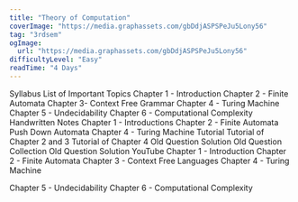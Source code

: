 ```yaml
---
title: "Theory of Computation"
coverImage: "https://media.graphassets.com/gbDdjASPSPeJu5Lony56"
tag: "3rdsem"
ogImage:
  url: "https://media.graphassets.com/gbDdjASPSPeJu5Lony56"
difficultyLevel: "Easy"
readTime: "4 Days"
---
```


<!-- @format -->

Syllabus
List of Important Topics
Chapter 1 - Introduction
Chapter 2 - Finite Automata
Chapter 3- Context Free Grammar
Chapter 4 - Turing Machine
Chapter 5 - Undecidability
Chapter 6 - Computational Complexity
Handwritten Notes
Chapter 1 - Introductions
Chapter 2 - Finite Automata
Push Down Automata
Chapter 4 - Turing Machine
Tutorial
Tutorial of Chapter 2 and 3
Tutorial of Chapter 4
Old Question Solution
Old Question Collection
Old Question Solution
YouTube
Chapter 1 - Introduction
Chapter 2 - Finite Automata
Chapter 3 - Context Free Languages
Chapter 4 - Turing Machine

Chapter 5 - Undecidability
Chapter 6 - Computational Complexity
